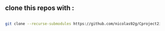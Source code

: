 <h2>
    clone this repos with :
</h2>

```bash

git clone --recurse-submodules https://github.com/nicolas92g/Cproject2i

```


